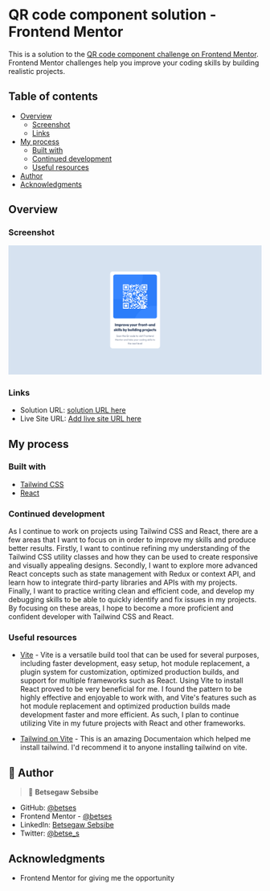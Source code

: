 # QR code component solution - Frontend Mentor

This is a solution to the [QR code component challenge on Frontend Mentor](https://www.frontendmentor.io/challenges/qr-code-component-iux_sIO_H). Frontend Mentor challenges help you improve your coding skills by building realistic projects.

## Table of contents

- [Overview](#overview)
  - [Screenshot](#screenshot)
  - [Links](#links)
- [My process](#my-process)
  - [Built with](#built-with)
  - [Continued development](#continued-development)
  - [Useful resources](#useful-resources)
- [Author](#author)
- [Acknowledgments](#acknowledgments)

## Overview

### Screenshot

![](./src/assets/Screenshot.png)

### Links

- Solution URL: [solution URL here](https://github.com/betses/QR-code-component)
- Live Site URL: [Add live site URL here](https://your-live-site-url.com)

## My process

### Built with

- [Tailwind CSS](https://tailwindcss.com/)
- [React](https://reactjs.org/)

### Continued development

As I continue to work on projects using Tailwind CSS and React, there are a few areas that I want to focus on in order to improve my skills and produce better results. Firstly, I want to continue refining my understanding of the Tailwind CSS utility classes and how they can be used to create responsive and visually appealing designs. Secondly, I want to explore more advanced React concepts such as state management with Redux or context API, and learn how to integrate third-party libraries and APIs with my projects. Finally, I want to practice writing clean and efficient code, and develop my debugging skills to be able to quickly identify and fix issues in my projects. By focusing on these areas, I hope to become a more proficient and confident developer with Tailwind CSS and React.

### Useful resources

- [Vite](https://vitejs.dev/guide/) - Vite is a versatile build tool that can be used for several purposes, including faster development, easy setup, hot module replacement, a plugin system for customization, optimized production builds, and support for multiple frameworks such as React. Using Vite to install React proved to be very beneficial for me. I found the pattern to be highly effective and enjoyable to work with, and Vite's features such as hot module replacement and optimized production builds made development faster and more efficient. As such, I plan to continue utilizing Vite in my future projects with React and other frameworks.
  <br>

- [Tailwind on Vite](https://tailwindcss.com/docs/guides/vite) - This is an amazing Documentaion which helped me install tailwind. I'd recommend it to anyone installing tailwind on vite.

## 👥 Author <a name="authors"></a>

> 👤 **Betsegaw Sebsibe**

- GitHub: [@betses](https://github.com/betses)
- Frontend Mentor - [@betses](https://www.frontendmentor.io/profile/betses)
- LinkedIn: [Betsegaw Sebsibe](https://www.linkedin.com/in/betsegaw-sebsibe/)
- Twitter: [@betse_s](https://twitter.com/Betse_s)

## Acknowledgments

- Frontend Mentor for giving me the opportunity

